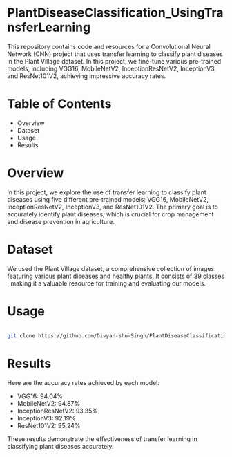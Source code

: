 # PlantDiseaseClassification_UsingTransferLearning
This repository contains code and resources for a Convolutional Neural Network (CNN) project that uses transfer learning to classify plant diseases in the Plant Village dataset. In this project, we fine-tune various pre-trained models, including VGG16, MobileNetV2, InceptionResNetV2, InceptionV3, and ResNet101V2, achieving impressive accuracy rates.

# Table of Contents
* Overview
* Dataset
* Usage
* Results


# Overview
In this project, we explore the use of transfer learning to classify plant diseases using five different pre-trained models: VGG16, MobileNetV2, InceptionResNetV2, InceptionV3, and ResNet101V2. The primary goal is to accurately identify plant diseases, which is crucial for crop management and disease prevention in agriculture.

# Dataset
We used the Plant Village dataset, a comprehensive collection of images featuring various plant diseases and healthy plants. It consists of 39 classes , making it a valuable resource for training and evaluating our models.

# Usage
```bash

git clone https://github.com/Divyan-shu-Singh/PlantDiseaseClassification_UsingTransferLearning.git
```
# Results
Here are the accuracy rates achieved by each model:

* VGG16: 94.04%
* MobileNetV2: 94.87%
* InceptionResNetV2: 93.35%
* InceptionV3: 92.19%
* ResNet101V2: 95.24%

These results demonstrate the effectiveness of transfer learning in classifying plant diseases accurately.
